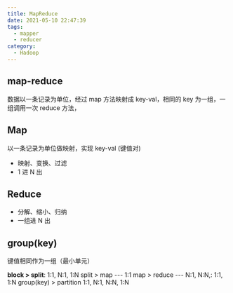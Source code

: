 ```yaml
---
title: MapReduce
date: 2021-05-10 22:47:39
tags:
  - mapper
  - reducer
category:
  - Hadoop
---
```


## map-reduce

数据以一条记录为单位，经过 map 方法映射成 key-val，相同的 key 为一组，一组调用一次 reduce 方法，

## Map

以一条记录为单位做映射，实现 key-val (键值对)

- 映射、变换、过滤
- 1 进 N 出

## Reduce

- 分解、缩小、归纳
- 一组进 N 出

## group(key)

键值相同作为一组（最小单元）

**block > split**: 1:1, N:1, 1:N
split > map --- 1:1
map > reduce --- N:1, N:N,: 1:1, 1:N
group(key) > partition 1:1, N:1, N:N, 1:N
